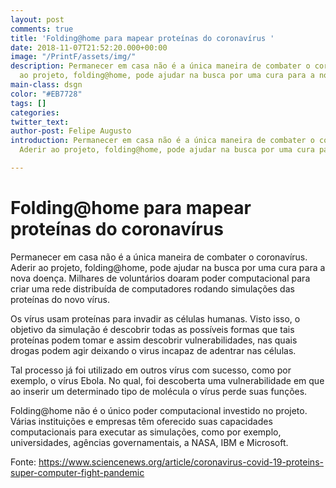 ```yaml
---
layout: post
comments: true
title: 'Folding@home para mapear proteínas do coronavírus '
date: 2018-11-07T21:52:20.000+00:00
image: "/PrintF/assets/img/"
description: Permanecer em casa não é a única maneira de combater o coronavírus. Aderir
  ao projeto, folding@home, pode ajudar na busca por uma cura para a nova doença.
main-class: dsgn
color: "#EB7728"
tags: []
categories: 
twitter_text: 
author-post: Felipe Augusto
introduction: Permanecer em casa não é a única maneira de combater o coronavírus.
  Aderir ao projeto, folding@home, pode ajudar na busca por uma cura para a nova doença.

---
```

# Folding@home para mapear proteínas do coronavírus 


Permanecer em casa não é a única maneira de combater o coronavírus. Aderir ao projeto, folding@home, pode ajudar na busca por uma cura para a nova doença. Milhares de voluntários doaram poder computacional para criar uma rede distribuída de computadores rodando simulações das proteínas do novo vírus.

Os vírus usam proteínas para invadir as células humanas. Visto isso, o objetivo da simulação é descobrir todas as possíveis formas que tais proteínas podem tomar e assim descobrir vulnerabilidades, nas quais drogas podem agir deixando o virus incapaz de adentrar nas células.

Tal processo já foi utilizado em outros vírus com sucesso, como por exemplo, o vírus Ebola. No qual, foi descoberta uma vulnerabilidade em que ao inserir um determinado tipo de molécula o vírus perde suas funções.

Folding@home não é o único poder computacional investido no projeto. Várias instituições e empresas têm oferecido suas capacidades computacionais para executar as simulações, como por exemplo, universidades, agências governamentais, a NASA, IBM e Microsoft.


Fonte: https://www.sciencenews.org/article/coronavirus-covid-19-proteins-super-computer-fight-pandemic